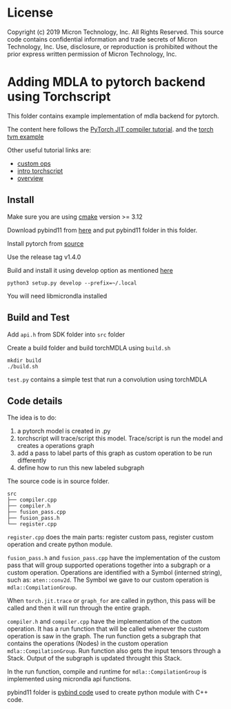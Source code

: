 # License
Copyright (c) 2019 Micron Technology, Inc. All Rights Reserved. This source code contains confidential information and trade secrets of Micron Technology, Inc. Use, disclosure, or reproduction is prohibited without the prior express written permission of Micron Technology, Inc.

# Adding MDLA to pytorch backend using Torchscript

This folder contains example implementation of mdla backend for pytorch.

The content here follows the [PyTorch JIT compiler tutorial](https://jott.live/markdown/Writing%20a%20Toy%20Backend%20Compiler%20for%20PyTorch).
and the [torch tvm example](https://github.com/pytorch/tvm)

Other useful tutorial links are:
 - [custom ops](https://brsoff.github.io/tutorials/advanced/torch_script_custom_ops.html)
 - [intro torchscript](https://pytorch.org/tutorials/beginner/Intro_to_TorchScript_tutorial.html)
 - [overview](https://pytorch.org/cppdocs/)

## Install

Make sure you are using [cmake](https://cmake.org/download/) version >= 3.12 

Download pybind11 from [here](https://github.com/pybind/pybind11/tree/97784dad3e518ccb415d5db57ff9b933495d9024) and put pybind11 folder in this folder.

Install pytorch from [source](https://github.com/pytorch/pytorch)

Use the release tag v1.4.0

Build and install it using develop option as mentioned [here](https://github.com/pytorch/pytorch/blob/master/CONTRIBUTING.md)

```
python3 setup.py develop --prefix=~/.local
```
You will need libmicrondla installed

## Build and Test

Add `api.h` from SDK folder into `src` folder

Create a build folder and build torchMDLA using `build.sh`

```
mkdir build
./build.sh
```

`test.py` contains a simple test that run a convolution using torchMDLA

## Code details

The idea is to do:
1. a pytorch model is created in .py
2. torchscript will trace/script this model. Trace/script is run the model and creates a operations graph
3. add a pass to label parts of this graph as custom operation to be run differently
4. define how to run this new labeled subgraph

The source code is in source folder.

```
src
├── compiler.cpp
├── compiler.h
├── fusion_pass.cpp
├── fusion_pass.h
└── register.cpp
```

`register.cpp` does the main parts: register custom pass, register custom operation and create python module.

`fusion_pass.h` and `fusion_pass.cpp` have the implementation of the custom pass that will group supported operations together
into a subgraph or a custom operation. Operations are identified with a Symbol (interned string), such as: `aten::conv2d`.
The Symbol we gave to our custom operation is `mdla::CompilationGroup`.

When `torch.jit.trace` or `graph_for` are called in python, this pass will be called and then it will run through the entire graph.

`compiler.h` and `compiler.cpp` have the implementation of the custom operation. It has a run function that will be called
whenever the custom operation is saw in the graph. The run function gets a subgraph that contains the operations (Nodes)
in the custom operation `mdla::CompilationGroup`. Run function also gets the input tensors through a Stack.
Output of the subgraph is updated throught this Stack.

In the run function, compile and runtime for `mdla::CompilationGroup` is implemented using microndla api functions.

pybind11 folder is [pybind code](https://github.com/pybind/pybind11) used to create python module with C++ code.
